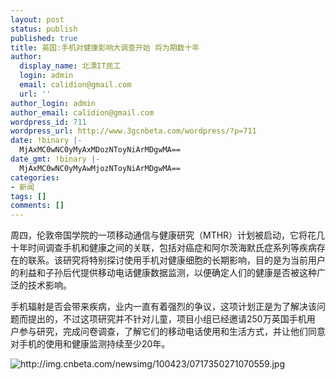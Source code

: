 ```yaml
---
layout: post
status: publish
published: true
title: 英国:手机对健康影响大调查开始 将为期数十年
author:
  display_name: 北漂IT民工
  login: admin
  email: calidion@gmail.com
  url: ''
author_login: admin
author_email: calidion@gmail.com
wordpress_id: 711
wordpress_url: http://www.3gcnbeta.com/wordpress/?p=711
date: !binary |-
  MjAxMC0wNC0yMyAxMDozNToyNiArMDgwMA==
date_gmt: !binary |-
  MjAxMC0wNC0yMyAwMjozNToyNiArMDgwMA==
categories:
- 新闻
tags: []
comments: []
---
```

<p>周四，伦敦帝国学院的一项移动通信与健康研究（MTHR）计划被启动，它将花几十年时间调查手机和健康之间的关联，包括对癌症和阿尔茨海默氏症系列等疾病存在的联系。该研究将特别探讨使用手机对健康细胞的长期影响，目的是为当前用户的利益和子孙后代提供移动电话健康数据监测，以便确定人们的健康是否被这种广泛的技术影响。</p>
<p>手机辐射是否会带来疾病，业内一直有着强烈的争议，这项计划正是为了解决该问题而提出的，不过这项研究并不针对儿童，项目小组已经邀请250万英国手机用 户参与研究，完成问卷调查，了解它们的移动电话使用和生活方式，并让他们同意对手机的使用和健康监测持续至少20年。</p>
<p><img src="http:&#47;&#47;img.cnbeta.com&#47;newsimg&#47;100423&#47;0717350271070559.jpg" alt="http:&#47;&#47;img.cnbeta.com&#47;newsimg&#47;100423&#47;0717350271070559.jpg" &#47;></p>
